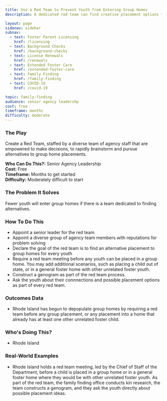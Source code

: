 ```yaml
---
title: Use a Red Team to Prevent Youth from Entering Group Homes
description: A dedicated red team can find creative placement options that are better for youth.

layout: page
sidenav: sidebar
subnav:
  - text: Foster Parent Licensing
    href: /licensing
  - text: Background Checks
    href: /background-checks
  - text: License Renewals
    href: /renewals
  - text: Extended Foster Care
    href: /extended-foster-care
  - text: Family Finding
    href: /family-finding
  - text: COVID-19
    href: /covid-19

topic: family-finding
audience: senior agency leadershp
cost: free
timeframe: months
difficulty: moderate
---
```



### The Play

Create a Red Team, staffed by a diverse team of agency staff that are empowered to make decisions, to rapidly brainstorm and pursue alternatives to group home placements.

**Who Can Do This?:**
Senior Agency Leadership<br />
**Cost:**
Free<br />
**Timeframe:**
Months to get started<br />
**Difficulty:**
Moderately difficult to start<br />

### The Problem It Solves

Fewer youth will enter group homes if there is a team dedicated to finding alternatives.

### How To Do This

* Appoint a senior leader for the red team
* Appoint a diverse group of agency team members with reputations for problem solving
* Declare the goal of the red team is to find an alternative placement to group homes for every youth
* Require a red team meeting before any youth can be placed in a group home. You may add additional scenarios, such as placing a child out of state, or in a general foster home with other unrelated foster youth.
* Construct a genogram as part of the red team process.
* Ask the youth about their connnections and possible placement options as part of every red team.

### Outcomes Data

* Rhode Island has begun to depopulate group homes by requiring a red team before any group placement, or any placement into a home that already has at least one other unrelated foster child.

### Who's Doing This?

* Rhode Island

### Real-World Examples

* Rhode Island holds a red team meeting, led by the Chief of Staff of the Department, before a child is placed in a group home or in a general foster home where they would be with other unrelated foster youth. As part of the red team, the family finding office conducts kin research, the team constructs a genogram, and they ask the youth directly about possible placement ideas.